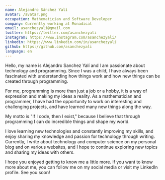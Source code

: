 ```yaml
---
name: Alejandro Sánchez Yalí
avatar: /avatar.png
occupation: Mathematician and Software Developer
company: Currently working at Monadical
email: asanchezyali@gmail.com
twitter: https://twitter.com/asanchezyali
instagram: https://www.instagram.com/asanchezyali/
linkedin: https://www.linkedin.com/in/asanchezyali
github: https://github.com/asanchezyali
language: en
---
```


Hello, my name is Alejandro Sanchez Yalí and I am passionate about technology and programming. Since I was a child, I have always been fascinated with understanding how things work and how new things can be created through programming.

For me, programming is more than just a job or a hobby, it is a way of expression and making my ideas a reality. As a mathematician and programmer, I have had the opportunity to work on interesting and challenging projects, and have learned many new things along the way.

My motto is "If I code, then I exist," because I believe that through programming I can do incredible things and shape my world.

I love learning new technologies and constantly improving my skills, and enjoy sharing my knowledge and passion for technology through writing. Currently, I write about technology and computer science on my personal blog and on various websites, and I hope to continue exploring new topics and sharing my ideas with others.

I hope you enjoyed getting to know me a little more. If you want to know more about me, you can follow me on my social media or visit my LinkedIn profile. See you soon!
